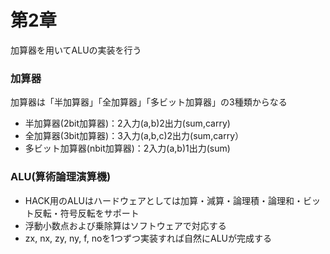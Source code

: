 # 第2章
加算器を用いてALUの実装を行う

### 加算器 
加算器は「半加算器」「全加算器」「多ビット加算器」の3種類からなる
- 半加算器(2bit加算器)：2入力(a,b)2出力(sum,carry)  
- 全加算器(3bit加算器)：3入力(a,b,c)2出力(sum,carry）  
- 多ビット加算器(nbit加算器)：2入力(a,b)1出力(sum)  
  
### ALU(算術論理演算機)  
- HACK用のALUはハードウェアとしては加算・減算・論理積・論理和・ビット反転・符号反転をサポート  
- 浮動小数点および乗除算はソフトウェアで対応する
- zx, nx, zy, ny, f, noを1つずつ実装すれば自然にALUが完成する